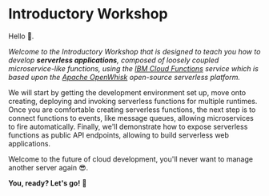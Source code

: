 # Introductory Workshop

Hello 👋.

_Welcome to the Introductory Workshop that is designed to teach you how to develop **serverless applications**, composed of loosely coupled microservice-like functions, using the [IBM Cloud Functions](https://cloud.ibm.com/functions) service which is based upon the [Apache OpenWhisk](https://openwhisk.apache.org/) open-source serverless platform._

We will start by getting the development environment set up, move onto creating, deploying and invoking serverless functions for multiple runtimes. Once you are comfortable creating serverless functions, the next step is to connect functions to events, like message queues, allowing microservices to fire automatically. Finally, we'll demonstrate how to expose serverless functions as public API endpoints, allowing to build serverless web applications.

Welcome to the future of cloud development, you'll never want to manage another server again 😎.

**You, ready? Let's go!** 🚗
